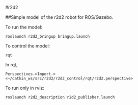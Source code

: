 #r2d2

##Simple model of the r2d2 robot for ROS/Gazebo.

To run the model:

`roslaunch r2d2_bringup bringup.launch`

To control the model:

`rqt`

In rqt, 
    
`Perspectives->Import-><~/catkin_ws/src/r2d2/r2d2_control/rqt/r2d2.perspective>`

To run only in rviz:

`roslaunch r2d2_description r2d2_publisher.launch`

